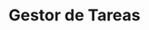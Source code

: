 ---
title: "Gestor de Tareas"
description: "Aplicación para gestionar tareas con soporte para etiquetas, fechas límite y notificaciones."
image: "/images/task-manager.png"
url: "https://example.com/task-manager"
deployurl: "https://example.com/blog-personal"
tags: ["web", "productivity", "vue", "firebase", "tailwindcss"]
order: 4
---